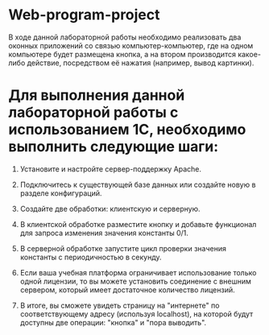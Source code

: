 # Web-program-project
В ходе данной лабораторной работы необходимо реализовать два оконных приложений со связью компьютер-компьютер, где на одном компьютере будет размещена кнопка, а на втором производится какое-либо действие, посредством её нажатия (например, вывод картинки).
# Для выполнения данной лабораторной работы с использованием 1С, необходимо выполнить следующие шаги:

1. Установите и настройте сервер-поддержку Apache.

2. Подключитесь к существующей базе данных или создайте новую в разделе конфигураций.

3. Создайте две обработки: клиентскую и серверную. 

4. В клиентской обработке разместите кнопку и добавьте функционал для запроса изменения значения константы 0/1.

5. В серверной обработке запустите цикл проверки значения константы с периодичностью в секунду.

6. Если ваша учебная платформа ограничивает использование только одной лицензии, то вы можете установить соединение с внешним сервером, который имеет достаточное количество лицензий.

7. В итоге, вы сможете увидеть страницу на "интернете" по соответствующему адресу (используя localhost), на которой будут доступны две операции: "кнопка" и "пора выводить".
